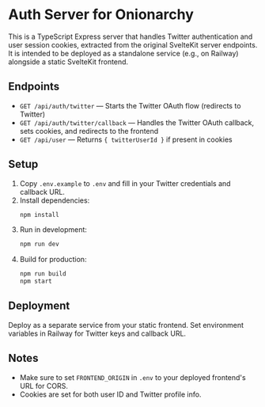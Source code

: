 # Auth Server for Onionarchy

This is a TypeScript Express server that handles Twitter authentication and user session cookies, extracted from the original SvelteKit server endpoints. It is intended to be deployed as a standalone service (e.g., on Railway) alongside a static SvelteKit frontend.

## Endpoints

- `GET /api/auth/twitter` — Starts the Twitter OAuth flow (redirects to Twitter)
- `GET /api/auth/twitter/callback` — Handles the Twitter OAuth callback, sets cookies, and redirects to the frontend
- `GET /api/user` — Returns `{ twitterUserId }` if present in cookies

## Setup

1. Copy `.env.example` to `.env` and fill in your Twitter credentials and callback URL.
2. Install dependencies:
   ```sh
   npm install
   ```
3. Run in development:
   ```sh
   npm run dev
   ```
4. Build for production:
   ```sh
   npm run build
   npm start
   ```

## Deployment
Deploy as a separate service from your static frontend. Set environment variables in Railway for Twitter keys and callback URL.

## Notes
- Make sure to set `FRONTEND_ORIGIN` in `.env` to your deployed frontend's URL for CORS.
- Cookies are set for both user ID and Twitter profile info.
